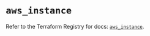 # `aws_instance`

Refer to the Terraform Registry for docs: [`aws_instance`](https://registry.terraform.io/providers/hashicorp/aws/6.12.0/docs/resources/instance).
